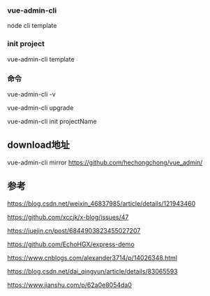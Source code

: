 ### vue-admin-cli 
node cli template

### init project
vue-admin-cli template

### 命令
vue-admin-cli -v

vue-admin-cli upgrade

vue-admin-cli init projectName

## download地址
vue-admin-cli mirror https://github.com/hechongchong/vue_admin/

## 参考
https://blog.csdn.net/weixin_46837985/article/details/121943460

https://github.com/xccjk/x-blog/issues/47

https://juejin.cn/post/6844903823455027207

https://github.com/EchoHGX/express-demo

https://www.cnblogs.com/alexander3714/p/14026348.html

https://blog.csdn.net/dai_qingyun/article/details/83065593

https://www.jianshu.com/p/62a0e8054da0

